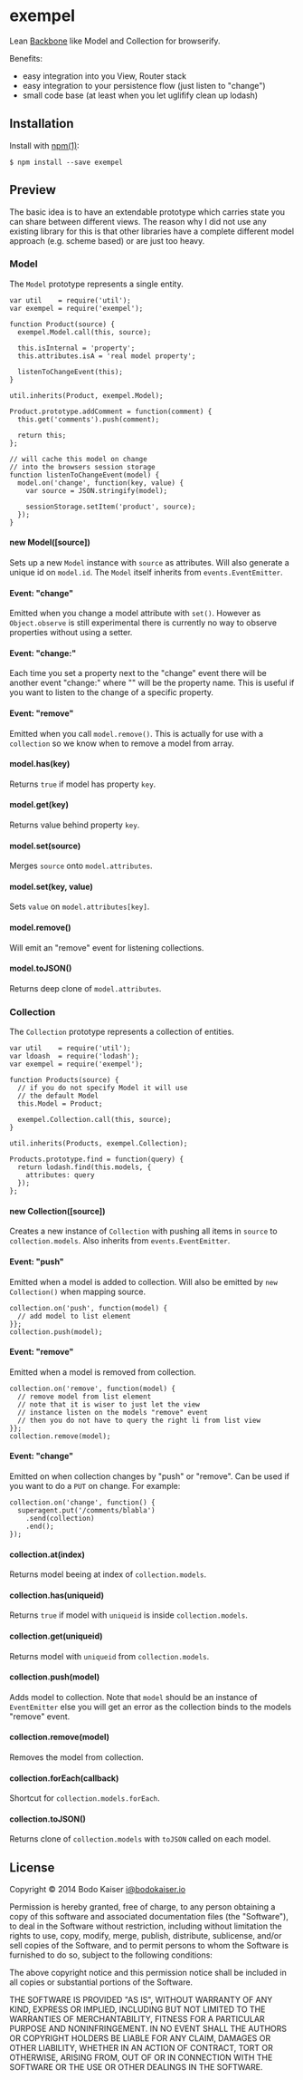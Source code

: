 # exempel

Lean [Backbone](http://backbonejs.org) like Model and Collection for
browserify.

Benefits:
- easy integration into you View, Router stack
- easy integration to your persistence flow (just listen to "change")
- small code base (at least when you let uglifify clean up lodash)

## Installation

Install with [npm(1)](http://npmjs.org):

    $ npm install --save exempel

## Preview

The basic idea is to have an extendable prototype which carries state
you can share between different views. The reason why I did not use any
existing library for this is that other libraries have a complete
different model approach (e.g. scheme based) or are just too heavy.

### Model

The `Model` prototype represents a single entity.

```
var util    = require('util');
var exempel = require('exempel');

function Product(source) {
  exempel.Model.call(this, source);

  this.isInternal = 'property';
  this.attributes.isA = 'real model property';

  listenToChangeEvent(this);
}

util.inherits(Product, exempel.Model);

Product.prototype.addComment = function(comment) {
  this.get('comments').push(comment);

  return this;
};

// will cache this model on change
// into the browsers session storage
function listenToChangeEvent(model) {
  model.on('change', function(key, value) {
    var source = JSON.stringify(model);

    sessionStorage.setItem('product', source);
  });
}
```

#### new Model([source])

Sets up a new `Model` instance with `source` as attributes. Will also
generate a unique id on `model.id`. The `Model` itself inherits from
`events.EventEmitter`.

#### Event: "change"

Emitted when you change a model attribute with `set()`. However as
`Object.observe` is still experimental there is currently no way to
observe properties without using a setter.

#### Event: "change:<key>"

Each time you set a property next to the "change" event there will be
another event "change:<key>" where "<key>" will be the property name.
This is useful if you want to listen to the change of a specific
property.

#### Event: "remove"

Emitted when you call `model.remove()`. This is actually for use with a
`collection` so we know when to remove a model from array.

#### model.has(key)

Returns `true` if model has property `key`.

#### model.get(key)

Returns value behind property `key`.

#### model.set(source)

Merges `source` onto `model.attributes`.

#### model.set(key, value)

Sets `value` on `model.attributes[key]`.

#### model.remove()

Will emit an "remove" event for listening collections.

#### model.toJSON()

Returns deep clone of `model.attributes`.

### Collection

The `Collection` prototype represents a collection of entities.

```
var util    = require('util');
var ldoash  = require('lodash');
var exempel = require('exempel');

function Products(source) {
  // if you do not specify Model it will use
  // the default Model
  this.Model = Product;

  exempel.Collection.call(this, source);
}

util.inherits(Products, exempel.Collection);

Products.prototype.find = function(query) {
  return lodash.find(this.models, {
    attributes: query
  });
};
```

#### new Collection([source])

Creates a new instance of `Collection` with pushing all items in
`source` to `collection.models`. Also inherits from
`events.EventEmitter`.

#### Event: "push"

Emitted when a model is added to collection. Will also be emitted by
`new Collection()` when mapping source.

```
collection.on('push', function(model) {
  // add model to list element
}};
collection.push(model);
```

#### Event: "remove"

Emitted when a model is removed from collection.

```
collection.on('remove', function(model) {
  // remove model from list element
  // note that it is wiser to just let the view
  // instance listen on the models "remove" event
  // then you do not have to query the right li from list view
}};
collection.remove(model);
```

#### Event: "change"

Emitted on when collection changes by "push" or "remove". Can be used if
you want to do a `PUT` on change. For example:

```
collection.on('change', function() {
  superagent.put('/comments/blabla')
    .send(collection)
    .end();
});
```

#### collection.at(index)

Returns model beeing at index of `collection.models`.

#### collection.has(uniqueid)

Returns `true` if model with `uniqueid` is inside `collection.models`.

#### collection.get(uniqueid)

Returns model with `uniqueid` from `collection.models`.

#### collection.push(model)

Adds model to collection. Note that `model` should be an instance of
`EventEmitter` else you will get an error as the collection binds to the
models "remove" event.

#### collection.remove(model)

Removes the model from collection.

#### collection.forEach(callback)

Shortcut for `collection.models.forEach`.

#### collection.toJSON()

Returns clone of `collection.models` with `toJSON` called on each model.

## License

Copyright © 2014 Bodo Kaiser <i@bodokaiser.io>

Permission is hereby granted, free of charge, to any person obtaining
a copy of this software and associated documentation files (the
"Software"), to deal in the Software without restriction, including
without limitation the rights to use, copy, modify, merge, publish,
distribute, sublicense, and/or sell copies of the Software, and to
permit persons to whom the Software is furnished to do so, subject to
the following conditions:

The above copyright notice and this permission notice shall be
included in all copies or substantial portions of the Software.

THE SOFTWARE IS PROVIDED "AS IS", WITHOUT WARRANTY OF ANY KIND,
EXPRESS OR IMPLIED, INCLUDING BUT NOT LIMITED TO THE WARRANTIES OF
MERCHANTABILITY, FITNESS FOR A PARTICULAR PURPOSE AND
NONINFRINGEMENT. IN NO EVENT SHALL THE AUTHORS OR COPYRIGHT HOLDERS BE
LIABLE FOR ANY CLAIM, DAMAGES OR OTHER LIABILITY, WHETHER IN AN ACTION
OF CONTRACT, TORT OR OTHERWISE, ARISING FROM, OUT OF OR IN CONNECTION
WITH THE SOFTWARE OR THE USE OR OTHER DEALINGS IN THE SOFTWARE.
